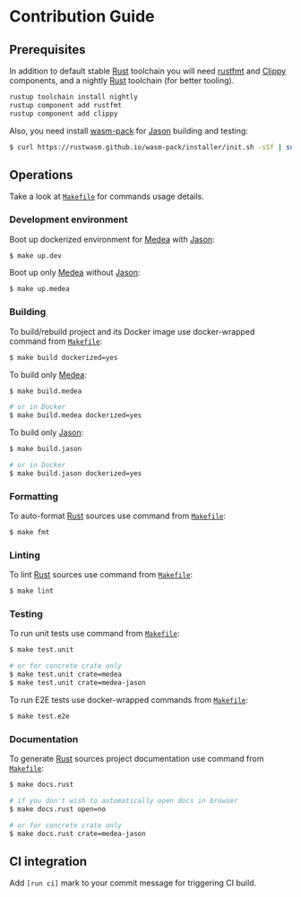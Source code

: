 Contribution Guide
==================




## Prerequisites

In addition to default stable [Rust] toolchain you will need [rustfmt] and [Clippy] components, and a nightly [Rust] toolchain (for better tooling).
```bash
rustup toolchain install nightly
rustup component add rustfmt
rustup component add clippy
```

Also, you need install [wasm-pack] for [Jason] building and testing:
```bash
$ curl https://rustwasm.github.io/wasm-pack/installer/init.sh -sSf | sudo sh
```




## Operations

Take a look at [`Makefile`] for commands usage details.


### Development environment

Boot up dockerized environment for [Medea] with [Jason]:
```bash
$ make up.dev
```

Boot up only [Medea] without [Jason]:
```bash
$ make up.medea
```




### Building

To build/rebuild project and its Docker image use docker-wrapped command from [`Makefile`]:
```bash
$ make build dockerized=yes
```

To build only [Medea]:
```bash
$ make build.medea

# or in Docker
$ make build.medea dockerized=yes
```

To build only [Jason]:
```bash
$ make build.jason

# or in Docker
$ make build.jason dockerized=yes
```


### Formatting

To auto-format [Rust] sources use command from [`Makefile`]:
```bash
$ make fmt
```


### Linting

To lint [Rust] sources use command from [`Makefile`]:
```bash
$ make lint
```


### Testing

To run unit tests use command from [`Makefile`]:
```bash
$ make test.unit

# or for concrete crate only
$ make test.unit crate=medea
$ make test.unit crate=medea-jason
```

To run E2E tests use docker-wrapped commands from [`Makefile`]:
```bash
$ make test.e2e
```


### Documentation

To generate [Rust] sources project documentation use command from [`Makefile`]:
```bash
$ make docs.rust

# if you don't wish to automatically open docs in browser
$ make docs.rust open=no

# or for concrete crate only
$ make docs.rust crate=medea-jason
```




## CI integration

Add `[run ci]` mark to your commit message for triggering CI build.





[`Makefile`]: Makefile
[Clippy]: https://github.com/rust-lang/rust-clippy
[Jason]: https://github.com/instrumentisto/medea/tree/master/jason
[Medea]: https://github.com/instrumentisto/medea
[Rust]: https://www.rust-lang.org
[rustfmt]: https://github.com/rust-lang/rustfmt
[wasm-pack]: https://github.com/rustwasm/wasm-pack
